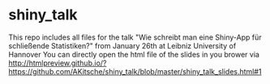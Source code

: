 # shiny_talk
This repo includes all files for the talk "Wie schreibt man eine Shiny-App für schließende Statistiken?" from January 26th at Leibniz University of Hannover
You can directly open the html file of the slides in you brower via http://htmlpreview.github.io/?https://github.com/AKitsche/shiny_talk/blob/master/shiny_talk_slides.html#1
